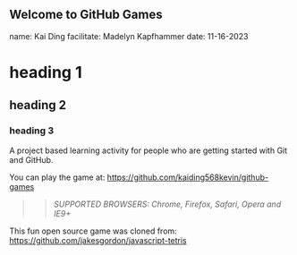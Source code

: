## Welcome to GitHub Games

name: Kai Ding
facilitate: Madelyn Kapfhammer
date: 11-16-2023
# heading 1
## heading 2
### heading 3


A project based learning activity for people who are getting started with Git and GitHub.

You can play the game at: https://github.com/kaiding568kevin/github-games

>> _*SUPPORTED BROWSERS*: Chrome, Firefox, Safari, Opera and IE9+_

This fun open source game was cloned from: https://github.com/jakesgordon/javascript-tetris
